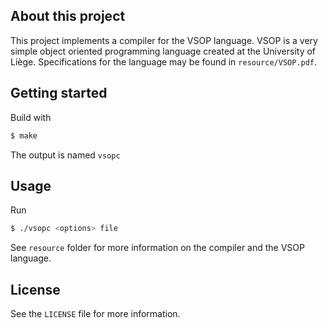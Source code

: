 
## About this project

This project implements a compiler for the VSOP language. VSOP is a very simple object oriented programming language created at the University of Liège. Specifications for the language may be found in `resource/VSOP.pdf`.

## Getting started

Build with

```sh
$ make
```

The output is named `vsopc`

## Usage

Run
```sh
$ ./vsopc <options> file
```

See `resource` folder for more information on the compiler and the VSOP language.

## License

See the `LICENSE` file for more information.
